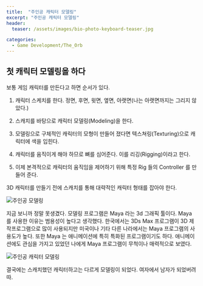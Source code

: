 ```yaml
---
title:  "주인공 캐릭터 모델링"
excerpt: "주인공 캐릭터 모델링"
header:
  teaser: /assets/images/bio-photo-keyboard-teaser.jpg

categories:
  - Game Development/The_Orb
---
```

## 첫 캐릭터 모델링을 하다

보통 게임 캐릭터를 만든다고 하면 순서가 있다.

1. 캐릭터 스케치를 한다. 정면, 후면, 윗면, 옆면, 아랫면(나는 아랫면까지는 그리지 않았다.)

2. 스캐치를 바탕으로 캐릭터 모델링(Modeling)을 한다.

3. 모델링으로 구체적인 캐릭터의 모형이 만들어 졌다면 텍스쳐링(Texturing)으로 캐릭터에 색을 입힌다.

4. 캐릭터를 움직이게 해야 하므로 뼈를 심어준다. 이를 리깅(Rigging)이라고 한다.

5. 이제 본격적으로 캐릭터의 움직임을 제어하기 위해 특정 Rig 들의 Controller 를 만들어 준다. 


3D 캐릭터를 만들기 전에 스캐치를 통해 대략적인 캐릭터 형태를 잡아야 한다.

![주인공 모델링](https://user-images.githubusercontent.com/73280175/104126032-a77ead80-539d-11eb-961a-def50afd40c2.jpg)

지금 보니까 정말 못생겼다. 모델링 프로그램은 Maya 라는 3d 그래픽 툴이다. 
Maya 를 사용한 이유는 범용성이 높다고 생각했다. 한국에서는 3Ds Max 프로그램이 
3D 제작프로그램으로 많이 사용되지만 미국이나 기타 다른 나라에서는 Maya 프로그램의 사용도가 높다.
또한 Maya 는 애니메이션에 특히 특화된 프로그램이기도 하다. 애니메이션에도
관심을 가지고 있었던 나에게 Maya 프로그램이 무척이나 매력적으로 보였다. 


![주인공 캐릭터 모델링](https://user-images.githubusercontent.com/73280175/103784383-37aab300-507d-11eb-8f51-b652f6b7e2c7.png)

결국에는 스캐치했던 캐릭터하고는 다르게 모델링이 되었다. 여자에서 남자가 되었버려따.
